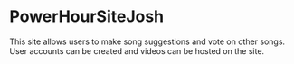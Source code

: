 # PowerHourSiteJosh

This site allows users to make song suggestions and vote on other songs.
User accounts can be created and videos can be hosted on the site.    
